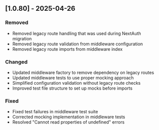 ## [1.0.80] - 2025-04-26

### Removed
- Removed legacy route handling that was used during NextAuth migration
- Removed legacy route validation from middleware configuration
- Removed legacy route imports from middleware index

### Changed
- Updated middleware factory to remove dependency on legacy routes
- Updated middleware tests to use proper mocking approach
- Simplified configuration validation without legacy route checks
- Improved test file structure to set up mocks before imports

### Fixed
- Fixed test failures in middleware test suite
- Corrected mocking implementation in middleware tests
- Resolved "Cannot read properties of undefined" errors
